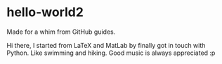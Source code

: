 # hello-world2
Made for a whim from GitHub guides.

Hi there, I started from LaTeX and MatLab by finally got in touch with Python.
Like swimming and hiking. 
Good music is always appreciated :p
